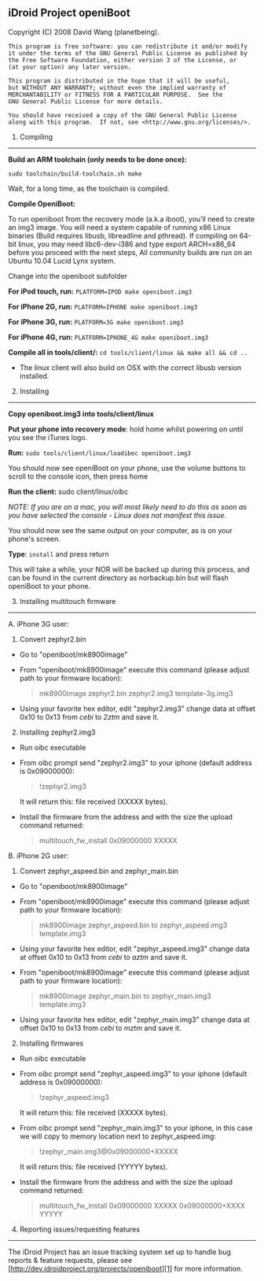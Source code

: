 iDroid Project openiBoot
---------------------------------------------------
Copyright (C) 2008 David Wang (planetbeing).

    This program is free software: you can redistribute it and/or modify
    it under the terms of the GNU General Public License as published by
    the Free Software Foundation, either version 3 of the License, or
    (at your option) any later version.

    This program is distributed in the hope that it will be useful,
    but WITHOUT ANY WARRANTY; without even the implied warranty of
    MERCHANTABILITY or FITNESS FOR A PARTICULAR PURPOSE.  See the
    GNU General Public License for more details.

    You should have received a copy of the GNU General Public License
    along with this program.  If not, see <http://www.gnu.org/licenses/>.

1. Compiling
---------------------------------------------------
**Build an ARM toolchain (only needs to be done once):**

`sudo toolchain/build-toolchain.sh make`
	
Wait, for a long time, as the toolchain is compiled.

**Compile OpeniBoot:**

To run openiboot from the recovery mode (a.k.a iboot), you’ll need to create an img3 image.
You will need a system capable of running x86 Linux binaries (Build requires libusb, libreadline and pthread). If compiling on 64-bit linux, you may need libc6-dev-i386 and type export ARCH=x86_64 before you proceed with the next steps, All community builds are run on an Ubuntu 10.04 Lucid Lynx system.

Change into the openiboot subfolder

**For iPod touch, run:**
`PLATFORM=IPOD make openiboot.img3`

**For iPhone 2G, run:**
`PLATFORM=IPHONE make openiboot.img3`

**For iPhone 3G, run:**
`PLATFORM=3G make openiboot.img3`

**For iPhone 4G, run:**
`PLATFORM=IPHONE_4G make openiboot.img3`

**Compile all in tools/client/:**
`cd tools/client/linux && make all && cd ..`

- The linux client will also build on OSX with the correct libusb version installed.

2. Installing
---------------------------------------------------
**Copy openiboot.img3 into tools/client/linux**

**Put your phone into recovery mode**: hold home whilst powering on until you see the iTunes logo.

**Run:** 
`sudo tools/client/linux/loadibec openiboot.img3`

You should now see openiBoot on your phone, use the volume buttons to scroll to the console icon, then press home

**Run the client:**
sudo client/linux/oibc

*NOTE: If you are on a mac, you will most likely need to do this as soon as you have selected the console - Linux does not manifest this issue.*

You should now see the same output on your computer, as is on your phone's screen.

**Type**: 
`install` and press return

This will take a while, your NOR will be backed up during this process, and can be found in the current directory as norbackup.bin but will flash openiBoot to your phone.

3. Installing multitouch firmware
--------------------------------------------------
A. iPhone 3G user:

   1. Convert zephyr2.bin
 *  Go to "openiboot/mk8900image"
 *  From "openiboot/mk8900image" execute this command (please adjust path to your firmware location): 

	>mk8900image zephyr2.bin zephyr2.img3 template-3g.img3

 *  Using your favorite hex editor, edit "zephyr2.img3"
     change data at offset 0x10 to 0x13 from *cebi* to *2ztm* and save it.

   2. Installing zephyr2.img3
*   Run oibc executable
*   From oibc prompt send "zephyr2.img3" to your iphone (default address is 0x09000000):

	>!zephyr2.img3

	It will return this: file received (XXXXX bytes).

*   Install the firmware from the address and with the size the upload command returned:

    >multitouch_fw_install 0x09000000 XXXXX


B. iPhone 2G user:

   1. Convert zephyr_aspeed.bin and zephyr_main.bin
*   Go to "openiboot/mk8900image"
*   From "openiboot/mk8900image" execute this command (please adjust path to your firmware location): 

	>mk8900image zephyr_aspeed.bin to zephyr_aspeed.img3 template.img3

*   Using your favorite hex editor, edit "zephyr_aspeed.img3"
     change data at offset 0x10 to 0x13 from *cebi* to *aztm* and save it.

*   From "openiboot/mk8900image" execute this command (please adjust path to your firmware location): 

	>mk8900image zephyr_main.bin to zephyr_main.img3 template.img3

*   Using your favorite hex editor, edit "zephyr_main.img3"
     change data at offset 0x10 to 0x13 from *cebi* to *mztm* and save it.

   2. Installing firmwares
*   Run oibc executable
*   From oibc prompt send "zephyr_aspeed.img3" to your iphone (default address is 0x09000000):

	>!zephyr_aspeed.img3

     It will return this: file received (XXXXX bytes).
*   From oibc prompt send "zephyr_main.img3" to your iphone, in this case we will copy to memory location next to zephyr_aspeed.img:

	>!zephyr_main.img3@0x09000000+XXXXX

     It will return this: file received (YYYYY bytes).

*   Install the firmware from the address and with the size the upload command returned:

	>multitouch_fw_install 0x09000000 XXXXX 0x09000000+XXXX YYYYY


4. Reporting issues/requesting features
--------------------------------------------------
The iDroid Project has an issue tracking system set up to handle bug reports & feature requests, please see [http://dev.idroidproject.org/projects/openiboot][1] for more information.

  [1]: http://dev.idroidproject.org/projects/openiboot
